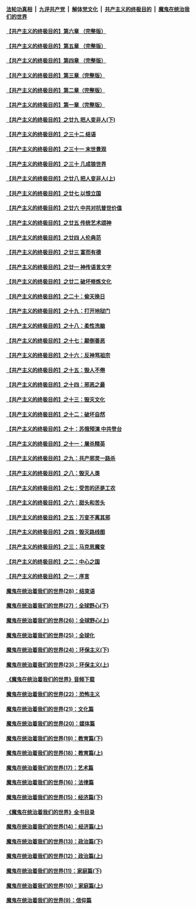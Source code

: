 ####  [法轮功真相](../../../../basic/blob/master/README.md?t=04201801) &nbsp;|&nbsp; [九评共产党](../../../../9ping.md/blob/master/README.md?t=04201801) &nbsp;|&nbsp; [解体党文化](../../../../jtdwh.md/blob/master/README.md?t=04201801)  &nbsp;|&nbsp; [共产主义的终极目的](../../../../gczydzjmd.md/blob/master/README.md?t=04201801) &nbsp;|&nbsp; [魔鬼在统治我们的世界](../../../../mgztzwmdsj.md/blob/master/README.md?t=04201801) 

#### [【共产主义的终极目的】第六章 （完整版）](../pages/nsc422/n11428913.md?t=04201801) 

#### [【共产主义的终极目的】第五章 （完整版）](../pages/nsc422/n11428912.md?t=04201801) 

#### [【共产主义的终极目的】第四章 （完整版）](../pages/nsc422/n11428907.md?t=04201801) 

#### [【共产主义的终极目的】第三章（完整版）](../pages/nsc422/n11428848.md?t=04201801) 

#### [【共产主义的终极目的】第二章（完整版）](../pages/nsc422/n11428831.md?t=04201801) 

#### [【共产主义的终极目的】第一章（完整版）](../pages/nsc422/n11417651.md?t=04201801) 

#### [【共产主义的终极目的】之廿九 把人变非人(下)](../pages/nsc422/n11344140.md?t=04201801) 

#### [【共产主义的终极目的】之三十二 结语](../pages/nsc422/n11360535.md?t=04201801) 

#### [【共产主义的终极目的】之三十一 末世景观](../pages/nsc422/n11351129.md?t=04201801) 

#### [【共产主义的终极目的】之三十 几成狼世界](../pages/nsc422/n11348280.md?t=04201801) 

#### [【共产主义的终极目的】之廿八 把人变非人(上)](../pages/nsc422/n11340492.md?t=04201801) 

#### [【共产主义的终极目的】之廿七 以恨立国](../pages/nsc422/n11336944.md?t=04201801) 

#### [【共产主义的终极目的】之廿六 中共对抗普世价值](../pages/nsc422/n11324785.md?t=04201801) 

#### [【共产主义的终极目的】之廿五 传统艺术颂神](../pages/nsc422/n11296396.md?t=04201801) 

#### [【共产主义的终极目的】之廿四 人伦典范](../pages/nsc422/n11296397.md?t=04201801) 

#### [【共产主义的终极目的】之廿三 富而有德](../pages/nsc422/n11283598.md?t=04201801) 

#### [【共产主义的终极目的】之廿一 神传语言文字](../pages/nsc422/n11263265.md?t=04201801) 

#### [【共产主义的终极目的】之廿二 破坏修炼文化](../pages/nsc422/n11245728.md?t=04201801) 

#### [【共产主义的终极目的】之二十：偷天换日](../pages/nsc422/n11238846.md?t=04201801) 

#### [【共产主义的终极目的】之十九：打开地狱门](../pages/nsc422/n11206376.md?t=04201801) 

#### [【共产主义的终极目的】之十八：柔性洗脑](../pages/nsc422/n11199994.md?t=04201801) 

#### [【共产主义的终极目的】之十七：颠倒善恶](../pages/nsc422/n11179782.md?t=04201801) 

#### [【共产主义的终极目的】之十六：反神骂祖宗](../pages/nsc422/n11166798.md?t=04201801) 

#### [【共产主义的终极目的】之十五：毁人不倦](../pages/nsc422/n11166792.md?t=04201801) 

#### [【共产主义的终极目的】之十四：邪恶之最](../pages/nsc422/n11150249.md?t=04201801) 

#### [【共产主义的终极目的】之十三：毁灭文化](../pages/nsc422/n11135227.md?t=04201801) 

#### [【共产主义的终极目的】之十二：破坏自然](../pages/nsc422/n11135214.md?t=04201801) 

#### [【共产主义的终极目的】之十：苏俄预演 中共登台](../pages/nsc422/n11118424.md?t=04201801) 

#### [【共产主义的终极目的】之十一：屠杀精英](../pages/nsc422/n11118442.md?t=04201801) 

#### [【共产主义的终极目的】之九：共产邪灵一路杀](../pages/nsc422/n11114139.md?t=04201801) 

#### [【共产主义的终极目的】之八：毁灭人类](../pages/nsc422/n11108503.md?t=04201801) 

#### [【共产主义的终极目的】之七：受苦的还是工农](../pages/nsc422/n11101809.md?t=04201801) 

#### [【共产主义的终极目的】之六：甜头和苦头](../pages/nsc422/n11096971.md?t=04201801) 

#### [【共产主义的终极目的】之五：万变不离其邪](../pages/nsc422/n11091285.md?t=04201801) 

#### [【共产主义的终极目的】之四：毁灭路线图](../pages/nsc422/n11086284.md?t=04201801) 

#### [【共产主义的终极目的】之三：马克思魔变](../pages/nsc422/n11061941.md?t=04201801) 

#### [【共产主义的终极目的】之二：中心之国](../pages/nsc422/n11047728.md?t=04201801) 

#### [【共产主义的终极目的】之一：序言](../pages/nsc422/n11086077.md?t=04201801) 

#### [魔鬼在统治着我们的世界(28)：结束语](../pages/nsc422/n10936246.md?t=04201801) 

#### [魔鬼在统治着我们的世界(27)：全球野心(下)](../pages/nsc422/n10928319.md?t=04201801) 

#### [魔鬼在统治着我们的世界(26)：全球野心(上)](../pages/nsc422/n10900318.md?t=04201801) 

#### [魔鬼在统治着我们的世界(25)：全球化](../pages/nsc422/n10788205.md?t=04201801) 

#### [魔鬼在统治着我们的世界(24)：环保主义(下)](../pages/nsc422/n10695307.md?t=04201801) 

#### [魔鬼在统治着我们的世界(23)：环保主义(上)](../pages/nsc422/n10688613.md?t=04201801) 

#### [《魔鬼在统治着我们的世界》音频下载](../pages/nsc422/n10635553.md?t=04201801) 

#### [魔鬼在统治着我们的世界(22)：恐怖主义](../pages/nsc422/n10614727.md?t=04201801) 

#### [魔鬼在统治着我们的世界(21)：文化篇](../pages/nsc422/n10597706.md?t=04201801) 

#### [魔鬼在统治着我们的世界(20)：媒体篇](../pages/nsc422/n10586579.md?t=04201801) 

#### [魔鬼在统治着我们的世界(19)：教育篇(下)](../pages/nsc422/n10564808.md?t=04201801) 

#### [魔鬼在统治着我们的世界(18)：教育篇(上)](../pages/nsc422/n10526970.md?t=04201801) 

#### [魔鬼在统治着我们的世界(17)：艺术篇](../pages/nsc422/n10499093.md?t=04201801) 

#### [魔鬼在统治着我们的世界(16)：法律篇](../pages/nsc422/n10485969.md?t=04201801) 

#### [魔鬼在统治着我们的世界(15)：经济篇(下)](../pages/nsc422/n10469975.md?t=04201801) 

#### [《魔鬼在统治着我们的世界》全书目录](../pages/nsc422/n10464261.md?t=04201801) 

#### [魔鬼在统治着我们的世界(14)：经济篇(上)](../pages/nsc422/n10457370.md?t=04201801) 

#### [魔鬼在统治着我们的世界(13)：政治篇(下)](../pages/nsc422/n10448270.md?t=04201801) 

#### [魔鬼在统治着我们的世界(12)：政治篇(上)](../pages/nsc422/n10444576.md?t=04201801) 

#### [魔鬼在统治着我们的世界(11)：家庭篇(下)](../pages/nsc422/n10440961.md?t=04201801) 

#### [魔鬼在统治着我们的世界(10)：家庭篇(上)](../pages/nsc422/n10435448.md?t=04201801) 

#### [魔鬼在统治着我们的世界(9)：信仰篇](../pages/nsc422/n10432159.md?t=04201801) 


